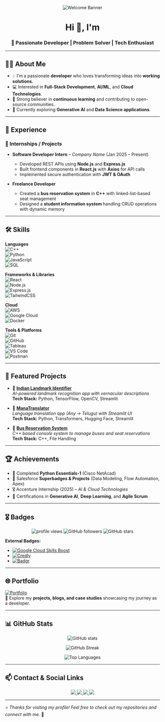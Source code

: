 <!-- Profile Banner -->
<p align="center">
  <img src="https://raw.githubusercontent.com/Duvva-S-N-Kusuma-Haranadh/Duvva-S-N-Kusuma-Haranadh/main/assets/banner.png" alt="Welcome Banner" />
</p>

<h1 align="center">Hi 👋, I'm <Your Name></h1>
<h3 align="center">🚀 Passionate Developer | Problem Solver | Tech Enthusiast</h3>

---

## 👨‍💻 About Me  
- 💡 I’m a passionate **developer** who loves transforming ideas into **working solutions**.  
- 💻 Interested in **Full-Stack Development**, **AI/ML**, and **Cloud Technologies**.  
- 🎯 Strong believer in **continuous learning** and contributing to open-source communities.  
- 🌱 Currently exploring **Generative AI** and **Data Science applications**.  

---

## 💼 Experience  

### 🚀 Internships / Projects  
- **Software Developer Intern** – *Company Name* (Jan 2025 – Present)  
  - Developed REST APIs using **Node.js** and **Express.js**  
  - Built frontend components in **React.js** with **Axios** for API calls  
  - Implemented secure authentication with **JWT & OAuth**  

- **Freelance Developer**  
  - Created a **bus reservation system** in **C++** with linked-list-based seat management  
  - Designed a **student information system** handling CRUD operations with dynamic memory  

---

## 🛠️ Skills  

**Languages**  
![C++](https://img.shields.io/badge/C++-00599C?style=for-the-badge&logo=cplusplus&logoColor=white)  
![Python](https://img.shields.io/badge/Python-3776AB?style=for-the-badge&logo=python&logoColor=white)  
![JavaScript](https://img.shields.io/badge/JavaScript-F7DF1E?style=for-the-badge&logo=javascript&logoColor=black)  
![SQL](https://img.shields.io/badge/SQL-003B57?style=for-the-badge&logo=postgresql&logoColor=white)  

**Frameworks & Libraries**  
![React](https://img.shields.io/badge/React-20232A?style=for-the-badge&logo=react&logoColor=61DAFB)  
![Node.js](https://img.shields.io/badge/Node.js-339933?style=for-the-badge&logo=nodedotjs&logoColor=white)  
![Express.js](https://img.shields.io/badge/Express.js-000000?style=for-the-badge&logo=express&logoColor=white)  
![TailwindCSS](https://img.shields.io/badge/Tailwind_CSS-38B2AC?style=for-the-badge&logo=tailwind-css&logoColor=white)  

**Cloud**  
![AWS](https://img.shields.io/badge/AWS-232F3E?style=for-the-badge&logo=data:image/png;https://raw.githubusercontent.com/devicons/devicon/master/icons/amazonwebservices/amazonwebservices-original-wordmark.svg)  
![Google Cloud](https://img.shields.io/badge/Google_Cloud-4285F4?style=for-the-badge&logo=google-cloud&logoColor=white)  
![Docker](https://img.shields.io/badge/Docker-2496ED?style=for-the-badge&logo=docker&logoColor=white)  

**Tools & Platforms**  
![Git](https://img.shields.io/badge/Git-F05032?style=for-the-badge&logo=git&logoColor=white)  
![GitHub](https://img.shields.io/badge/GitHub-181717?style=for-the-badge&logo=github&logoColor=white)  
![Tableau](https://img.shields.io/badge/Tableau-E97627?style=for-the-badge&logo=tableau&logoColor=white)  
![VS Code](https://img.shields.io/badge/VS_Code-0078D4?style=for-the-badge&logo=visual-studio-code&logoColor=white)  
![Postman](https://img.shields.io/badge/Postman-FF6C37?style=for-the-badge&logo=postman&logoColor=white)  

---

## 📂 Featured Projects  

- 🔗 [**Indian Landmark Identifier**](https://github.com/yourusername/Indian-Landmark-Identifier)  
  *AI-powered landmark recognition app with vernacular descriptions*  
  **Tech Stack:** Python, TensorFlow, OpenCV, Streamlit  

- 🔗 [**ManaTranslator**](https://github.com/yourusername/ManaTranslator)  
  *Language translation app (Any → Telugu) with Streamlit UI*  
  **Tech Stack:** Python, Transformers, Hugging Face, Streamlit  

- 🔗 [**Bus Reservation System**](https://github.com/yourusername/Bus-Reservation-System)  
  *C++ based console system to manage buses and seat reservations*  
  **Tech Stack:** C++, File Handling  

---

## 🏆 Achievements  

- 🥇 Completed **Python Essentials-1** (Cisco NetAcad)  
- 🏅 Salesforce **Superbadges & Projects** (Data Modeling, Flow Automation, Apex)  
- 🎖 Accenture Internship (2025) – *AI & Cloud Technologies*  
- 📜 Certifications in **Generative AI**, **Deep Learning**, and **Agile Scrum**  

---

## 🎖 Badges  

<p align="center">
  <img src="https://komarev.com/ghpvc/?username=Duvva-S-N-Kusuma-Haranadh&label=Profile%20views&color=0e75b6&style=flat" alt="profile views" />
  <img src="https://img.shields.io/github/followers/Duvva-S-N-Kusuma-Haranadh?label=Followers&style=social" alt="GitHub followers" />
  <img src="https://img.shields.io/github/stars/Duvva-S-N-Kusuma-Haranadh?affiliations=OWNER&style=social" alt="GitHub stars" />
</p>

**External Badges:**  
- [![Google Cloud Skills Boost](https://img.shields.io/badge/Google_Cloud_Skills_Boost-4285F4?style=for-the-badge&logo=googlecloud&logoColor=white)](https://www.cloudskillsboost.google/public_profiles/yourprofile)  
- [![Credly](https://img.shields.io/badge/Credly-FF6F00?style=for-the-badge&logo=credly&logoColor=white)](https://www.credly.com/users/yourusername)  
- [![Badgr](https://img.shields.io/badge/Badgr-FF0000?style=for-the-badge&logo=openbadges&logoColor=white)](https://badgr.com/public/yourprofile)  

---

## 🌐 Portfolio  

[![Portfolio](https://img.shields.io/badge/Visit_My_Portfolio-0A66C2?style=for-the-badge&logo=internetexplorer&logoColor=white)](https://yourportfolio.com)  
💼 Explore my **projects, blogs, and case studies** showcasing my journey as a developer.  

---

## 📊 GitHub Stats  

<p align="center">
  <img src="https://github-readme-stats.vercel.app/api?username=Duvva-S-N-Kusuma-Haranadh&show_icons=true&theme=tokyonight" alt="GitHub stats" />
</p>

<p align="center">
  <img src="https://github-readme-streak-stats.herokuapp.com/?user=Duvva-S-N-Kusuma-Haranadh&theme=tokyonight" alt="GitHub Streak" />
</p>

<p align="center">
  <img src="https://github-readme-stats.vercel.app/api/top-langs/?username=Duvva-S-N-Kusuma-Haranadh&layout=compact&theme=tokyonight" alt="Top Languages" />
</p>

---

## 📫 Contact & Social Links  

<p align="center">
  <a href="https://github.com/yourusername">
    <img src="https://img.shields.io/badge/GitHub-181717?style=for-the-badge&logo=github&logoColor=white" />
  </a>
  <a href="https://www.linkedin.com/in/yourlinkedin/">
    <img src="https://img.shields.io/badge/LinkedIn-0A66C2?style=for-the-badge&logo=linkedin&logoColor=white" />
  </a>
  <a href="https://twitter.com/yourtwitter">
    <img src="https://img.shields.io/badge/Twitter-1DA1F2?style=for-the-badge&logo=twitter&logoColor=white" />
  </a>
  <a href="mailto:youremail@example.com">
    <img src="https://img.shields.io/badge/Email-D14836?style=for-the-badge&logo=gmail&logoColor=white" />
  </a>
</p>

---

⭐ *Thanks for visiting my profile! Feel free to check out my repositories and connect with me.* 🚀
